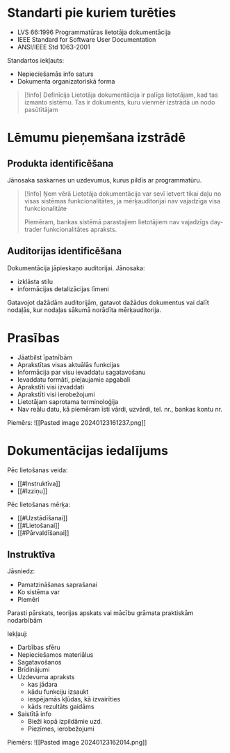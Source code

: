 
# Standarti pie kuriem turēties

- LVS 66:1996 Programmatūras lietotāja dokumentācija
- IEEE Standard for Software User Documentation
- ANSI/IEEE Std 1063-2001

Standartos iekļauts:
- Nepieciešamās info saturs
- Dokumenta organizatoriskā forma

> [!info] Definīcija
> Lietotāja dokumentācija ir palīgs lietotājam, kad tas izmanto sistēmu.
> Tas ir dokuments, kuru vienmēr izstrādā un nodo pasūtītājam


# Lēmumu pieņemšana izstrādē

## Produkta identificēšana

Jānosaka saskarnes un uzdevumus, kurus pildīs ar programmatūru.

> [!info] Ņem vērā
> Lietotāja dokumentācija var sevī ietvert tikai daļu no visas sistēmas funkcionalitātes, ja mērķauditorijai nav vajadzīga visa funkcionalitāte
> 
> Piemēram, bankas sistēmā parastajiem lietotājiem nav vajadzīgs day-trader funkcionalitātes apraksts.

## Auditorijas identificēšana

Dokumentācija jāpieskaņo auditorijai.
Jānosaka:
- izklāsta stilu
- informācijas detalizācijas līmeni

Gatavojot dažādām auditorijām, gatavot dažādus dokumentus vai dalīt nodaļās, kur nodaļas sākumā norādīta mērķauditorija.


# Prasības

- Jāatbilst īpatnībām
- Aprakstītas visas aktuālās funkcijas
- Informācija par visu ievaddatu sagatavošanu
- Ievaddatu formāti, pieļaujamie apgabali
- Aprakstīti visi izvaddati
- Aprakstīti visi ierobežojumi
- Lietotājam saprotama terminoloģija
- Nav reālu datu, kā piemēram īsti vārdi, uzvārdi, tel. nr., bankas kontu nr.

Piemērs:
![[Pasted image 20240123161237.png]]


# Dokumentācijas iedalījums

Pēc lietošanas veida:
- [[#Instruktīva]]
- [[#Izziņu]]

Pēc lietošanas mērķa:
- [[#Uzstādīšanai]]
- [[#Lietošanai]]
- [[#Pārvaldīšanai]]

## Instruktīva

Jāsniedz:
- Pamatzināšanas saprašanai
- Ko sistēma var
- Piemēri

Parasti pārskats, teorijas apskats vai mācību grāmata praktiskām nodarbībām

Iekļauj:
- Darbības sfēru
- Nepieciešamos materiālus
- Sagatavošanos
- Brīdinājumi
- Uzdevuma apraksts
	- kas jādara
	- kādu funkciju izsaukt
	- iespējamās kļūdas, kā izvairīties
	- kāds rezultāts gaidāms
- Saistītā info
	- Bieži kopā izpildāmie uzd.
	- Piezīmes, ierobežojumi

Piemērs:
![[Pasted image 20240123162014.png]]